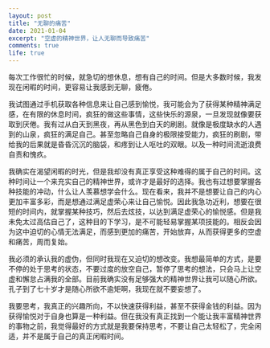 ```yaml
---
layout: post
title: "无聊的痛苦"
date: 2021-01-04
excerpt: "空虚的精神世界，让人无聊而导致痛苦"
comments: true 
life: true
---
```


每次工作很忙的时候，就急切的想休息，想有自己的时间。但是大多数时候，我发现在闲暇的时间，更容易让我感到无聊，疲倦。

我试图通过手机获取各种信息来让自己感到愉悦，我可能会为了获得某种精神满足感，在有限的休息时间，疯狂的做这些事情，这些快乐的源泉，一旦发现就像要获取到厌倦。我有过从白天到黑夜，再从黑色到白天的刷剧。就像是极度缺水的人遇到的山泉，疯狂的满足自己。甚至忽略自己自身的极限接受能力，疯狂的刷剧，带给我的后果就是昏昏沉沉的脑袋，和疼到让人呕吐的双眼。以及一种时间流逝浪费自责和愧疚。

我确实在渴望闲暇的时光，但是我却没有真正享受这种难得的属于自己的时间。这种时间让一个来充实自己的精神世界，或许才是最好的选择。我也有过想要掌握各种技能的冲动，什么让人羡慕想学会什么。现在看来，我并不是想要让自己的内心更加丰富多彩，而是想通过满足虚荣心来让自己愉悦。因此我急功近利，想要在很短的时间内，就掌握某种技巧，然后去炫技，以达到满足虚荣心的愉悦感。但是我未免太过高估自己了，这种目的下学习，是不可能轻易掌握某项技能的。相反会因为这中迫切的心情无法满足，而感到更加的痛苦，开始放弃，从而获得更多的空虚和痛苦，周而复始。

我必须的承认我的虚伪，但同时我现在又迫切的想改变。我想最简单的方式，是要不停的处于思考的状态，不要过度的放空自己，暂停了思考的想法，只会马上让空虚和懈怠占满我的全部。目前我确实没有足够强大的精神世界让我可以随心所欲。孔子到了七十岁才是随心所欲不逾矩啊，我现在就不要妄想了。

我要思考，我真正的兴趣所向，不以快速获得利益，甚至不获得金钱的利益。因为获得愉悦对于自身也算是一种利益。但在我没有真正找到一个能让我丰富精神世界的事物之前，我觉得最好的方式就是我要保持思考，不要让自己太轻松了，完全闲适，并不是属于自己的真正闲暇时间。

